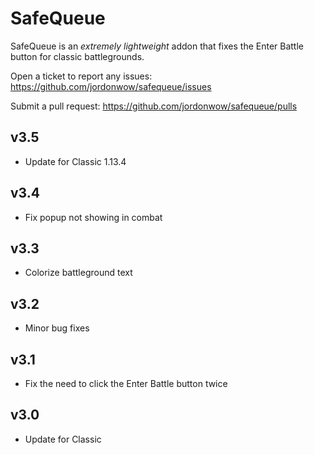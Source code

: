 # SafeQueue

SafeQueue is an _extremely lightweight_ addon that fixes the Enter Battle button for classic battlegrounds.

Open a ticket to report any issues:
https://github.com/jordonwow/safequeue/issues

Submit a pull request:
https://github.com/jordonwow/safequeue/pulls

## v3.5
* Update for Classic 1.13.4

## v3.4
* Fix popup not showing in combat

## v3.3
* Colorize battleground text

## v3.2
* Minor bug fixes

## v3.1
* Fix the need to click the Enter Battle button twice

## v3.0
* Update for Classic
